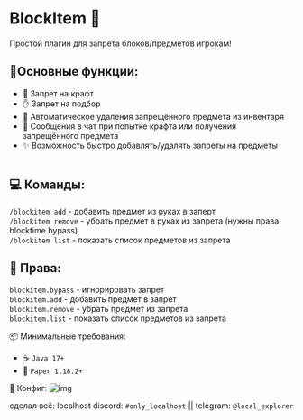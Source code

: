 # BlockItem 🚫​
Простой плагин для запрета блоков/предметов игрокам!

## 🧪Основные функции:​
- 🚫 Запрет на крафт​
- ✋ Запрет на подбор​
- 🔫 Автоматическое удаления запрещённого предмета из инвентаря​<br>
- 📑 Сообщения в чат при попытке крафта или получения запрещённого предмета​<br>
- ✨ Возможность быстро добавлять/удалять запреты на предметы​<br>
​
## 💻 Команды:​
```/blockitem add``` - добавить предмет из руках в заперт​ <br>
```/blockitem remove``` - убрать предмет в руках из запрета (нужны права: blocktime.bypass)​<br>
```/blockitem list``` - показать список предметов из запрета​<br>

## 📕 Права:​
```blockitem.bypass``` - игнорировать запрет​<br>
```blockitem.add``` - добавить предмет в запрет​<br>
```blockitem.remove``` - убрать предмет из запрета​<br>
```blockitem.list``` - показать список предметов из запрета​<br>

📦 Минимальные требования:​
- ☕ ```Java 17+​```
- 🧩 ```Paper 1.18.2+​```

📄 Конфиг:​
![img](img/config.yml)

сделал всё: localhost
discord: ```#only_localhost``` || telegram: ```@local_explorer```

